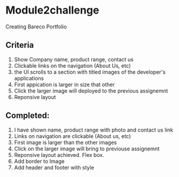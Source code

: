 # Module2challenge



Creating Bareco Portfolio
## Criteria
1) Show Company name, product range, contact us
2) Clickable links on the navigation (About Us, etc)
3) the UI scrolls to a section with titled images of the developer's applications
4) First appication is larger in size that other 
5) Click the larger image will deployed to the previous assignemnt
6) Reponsive layout

## Completed:
1) I have shown name, product range with photo and contact us link
2) Links on navigation are clickable (About us, etc)
3) First image is larger than the other images
4) Click on the larger image will bring to previouse assignemnt
5) Reponsive layout achieved. Flex box.
6) Add border to Image
7) Add header and footer with style



